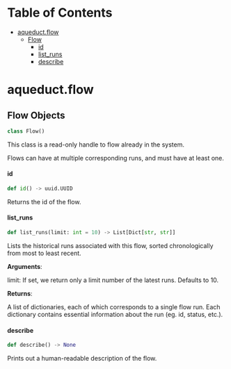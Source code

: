 # Table of Contents

* [aqueduct.flow](#aqueduct.flow)
  * [Flow](#aqueduct.flow.Flow)
    * [id](#aqueduct.flow.Flow.id)
    * [list\_runs](#aqueduct.flow.Flow.list_runs)
    * [describe](#aqueduct.flow.Flow.describe)

<a id="aqueduct.flow"></a>

# aqueduct.flow

<a id="aqueduct.flow.Flow"></a>

## Flow Objects

```python
class Flow()
```

This class is a read-only handle to flow already in the system.

Flows can have at multiple corresponding runs, and must have at least one.

<a id="aqueduct.flow.Flow.id"></a>

#### id

```python
def id() -> uuid.UUID
```

Returns the id of the flow.

<a id="aqueduct.flow.Flow.list_runs"></a>

#### list\_runs

```python
def list_runs(limit: int = 10) -> List[Dict[str, str]]
```

Lists the historical runs associated with this flow, sorted chronologically from most to least recent.

**Arguments**:

  limit:
  If set, we return only a limit number of the latest runs. Defaults to 10.
  

**Returns**:

  A list of dictionaries, each of which corresponds to a single flow run.
  Each dictionary contains essential information about the run (eg. id, status, etc.).

<a id="aqueduct.flow.Flow.describe"></a>

#### describe

```python
def describe() -> None
```

Prints out a human-readable description of the flow.

